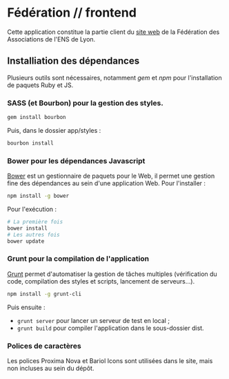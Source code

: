 Fédération // frontend
=====================

Cette application constitue la partie client du [site web](http://federation.ens-lyon.fr) de la Fédération des Associations de l'ENS de Lyon.

Installiation des dépendances
-----------------------------

Plusieurs outils sont nécessaires, notamment _gem_ et _npm_ pour l'installation de paquets Ruby et JS.


### SASS (et Bourbon) pour la gestion des styles.

```bash
gem install bourbon
```

Puis, dans le dossier app/styles :

```bash
bourbon install
```

### Bower pour les dépendances Javascript

[Bower](http://www.bower.io) est un gestionnaire de paquets pour le Web, il permet une gestion fine des dépendances au sein d'une application Web. Pour l'installer :

```bash
npm install -g bower
```

Pour l'exécution :

```bash
# La première fois
bower install
# Les autres fois
bower update
```



### Grunt pour la compilation de l'application

[Grunt](http://www.gruntjs.com) permet d'automatiser la gestion de tâches multiples (vérification du code, compilation des styles et scripts, lancement de serveurs…).

```bash
npm install -g grunt-cli
```

Puis ensuite :

* ``` grunt server ``` pour lancer un serveur de test en local ;
* ``` grunt build ``` pour compiler l'application dans le sous-dossier dist.


### Polices de caractères

Les polices Proxima Nova et Bariol Icons sont utilisées dans le site, mais non incluses au sein du dépôt.